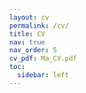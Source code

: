 ```yaml
---
layout: cv
permalink: /cv/
title: CV
nav: true
nav_order: 5
cv_pdf: Ma_CV.pdf
toc:
  sidebar: left
---
```

